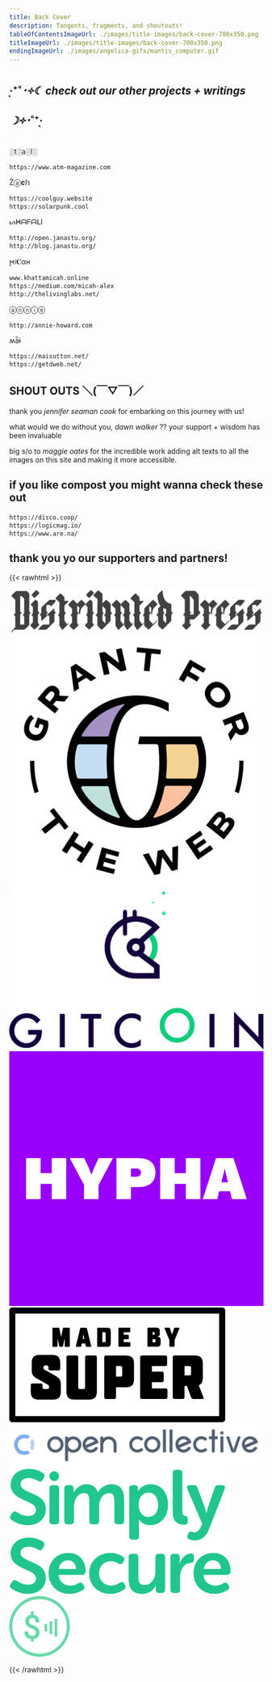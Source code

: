 ```yaml
---
title: Back Cover
description: Tangents, fragments, and shoutouts!
tableOfContentsImageUrl: ./images/title-images/back-cover-700x350.png
titleImageUrl: ./images/title-images/back-cover-700x350.png
endingImageUrl: ./images/angelica-gifs/mantis_computer.gif
---
```



## ‧͙⁺˚*･༓☾ check out our other projects + writings ☽༓･*˚⁺‧͙ 

░t░a░l░
```
https://www.atm-magazine.com
```

Żⓐ𝐜𝕙
```
https://coolguy.website
https://solarpunk.cool
```

ᔕᕼᗩᖴᗩᒪI
```
http://open.janastu.org/
http://blog.janastu.org/
```

ϻ𝔦𝐂αн
```
www.khattamicah.online
https://medium.com/micah-alex
http://thelivinglabs.net/
```

ⓐⓝⓝⓘⓔ
```
http://annie-howard.com
```

ʍǟɨ
```
https://maisutton.net/
https://getdweb.net/
```

## SHOUT OUTS ＼(￣▽￣)／

thank you _jennifer seaman cook_ for embarking on this journey with us!

what would we do without you, _dawn walker_ ?? your support + wisdom has been invaluable 

big s/o to _maggie oates_ for the incredible work adding alt texts to all the images on this site and making it more accessible.


## if you like compost you might wanna check these out 

```
https://disco.coop/
https://logicmag.io/
https://www.are.na/
```


## thank you yo our supporters and partners!
{{< rawhtml >}}

<a href="https://distributed.press" target="_blank"><img src="logo-distributedpress.png" alt="Distributed Press" /></a>
<a href="https://grantfortheweb.org" target="_blank"><img src="logo-gftw.png" alt="Grant for the Web" /></a>
<a href="https://gitcoin.co" target="_blank"><img src="logo-gitcoin.png" alt="Gitcoin" /></a>
<a href="https://hypha.coop" target="_blank"><img src="logo-hypha.png" alt="Hypha Cooperative" /></a>
<a href="https://www.madebysuper.com" target="_blank"><img src="logo-madebysuper.png" alt="Made by Super" /></a>
<a href="https://opencollective.com" target="_blank"><img src="logo-opencollective.png" alt="Open Collective" /></a>
<a href="https://simplysecure.org" target="_blank"><img src="logo-simplysecure.png" alt="Simply Secure" /></a>
<a href="https://webmonetization.org" target="_blank"><img src="logo-webmonetization.png" alt="Web Monetization" /></a>

{{< /rawhtml >}}
